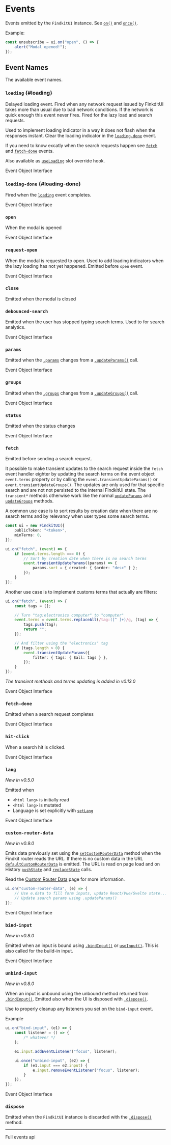 # Events

Events emitted by the `FindkitUI` instance. See [`on()`](/ui/api/#on) and
[`once()`](/ui/api/#once).

Example:

```ts
const unsubscribe = ui.on("open", () => {
	alert("Modal opened!");
});
```

## Event Names

The available event names.

### `loading` {#loading}

Delayed loading event. Fired when any network request issued by FinkditUI takes
more than usual due to bad network conditions. If the network is quick enough
this event never fires. Fired for the lazy load and search requests.

Used to implement loading indicator in a way it does not flash when the
responses instant. Clear the loading indicator in the
[`loading-done`](#loading-done) event.

If you need to know excatly when the search requests happen see
[`fetch`](#fetch) and [`fetch-done`](#fetch-done) events.

Also available as [`useLoading`](/ui/slot-overrides/hooks#useLoading) slot
override hook.

<Api page="ui.loading">Event Object Interface</Api>

### `loading-done` {#loading-done}

Fired when the [`loading`](#loading) event completes.

<Api page="ui.openevent">Event Object Interface</Api>

### `open`

When the modal is opened

<Api page="ui.openevent">Event Object Interface</Api>

### `request-open`

When the modal is requested to open. Used to add loading indicators when the
lazy loading has not yet happened. Emitted before `open` event.

<Api page="ui.requestopenevent">Event Object Interface</Api>

### `close`

Emitted when the modal is closed

### `debounced-search`

Emitted when the user has stopped typing search terms. Used to for search analytics.

<Api page="ui.debouncedsearchevent">Event Object Interface</Api>

### `params`

Emitted when the [`.params`](/ui/api/#params-prop) changes from a [`.updateParams()`](/ui/api/#updateParams) call.

<Api page="ui.paramschangeevent">Event Object Interface</Api>

### `groups`

Emitted when the [`.groups`](/ui/api/#groups-prop) changes from a [`.updateGroups()`](/ui/api/#updateGroups) call.

<Api page="ui.groupschangeevent">Event Object Interface</Api>

### `status`

Emitted when the status changes

<Api page="ui.statuschangeevent">Event Object Interface</Api>

### `fetch`

Emitted before sending a search request.

It possible to make transient updates to the search request inside the `fetch`
event handler eighter by updating the search terms on the event object
`event.terms` property or by calling the `event.transientUpdateParams()` or
`event.transientUpdateGroups()`. The updates are only used for that specific
search and are not not persisted to the internal FindkitUI state. The
`transient*` methods otherwise work like the normal
[`updateParams`](/ui/api/#updateParams) and
[`updateGroups`](/ui/api/#updateGroups) methods.

A common use case is to sort results by creation date when there are no search
terms and by relevancy when user types some search terms.

```ts
const ui = new FindkitUI({
	publicToken: "<token>",
	minTerms: 0,
});

ui.on("fetch", (event) => {
	if (event.terms.length === 0) {
		// Sort by creation date when there is no search terms
		event.transientUpdateParams((params) => {
			params.sort = { created: { $order: "desc" } };
		});
	}
});
```

Another use case is to implement customs terms that actually are filters:

```ts
ui.on("fetch", (event) => {
	const tags = [];

	// Turn "tag:electronics computer" to "computer"
	event.terms = event.terms.replaceAll(/tag:([^ ]+)/g, (tag) => {
		tags.push(tag);
		return "";
	});

	// And filter using the "electronics" tag
	if (tags.length > 0) {
		event.transientUpdateParams({
			filter: { tags: { $all: tags } },
		});
	}
});
```

_The transient methods and terms updating is added in v0.13.0_

<Api page="ui.fetchevent">Event Object Interface</Api>

### `fetch-done`

Emitted when a search request completes

<Api page="ui.fetchdoneevent">Event Object Interface</Api>

### `hit-click`

When a search hit is clicked.

<Api page="ui.hitclickevent">Event Object Interface</Api>

### `lang`

_New in v0.5.0_

Emitted when

- `<html lang>` is initially read
- `<html lang>` is mutated
- Language is set explicitly with [`setLang`](/ui/api/#setLang)

<Api page="ui.languagechangeevent">Event Object Interface</Api>

### `custom-router-data`

_New in v0.9.0_

Emits data previously set using the
[`setCustomRouterData`](/ui/api/#setCustomRouterData) method when the Findkit
router reads the URL. If there is no custom data in the URL
[`defaultCustomRouterData`](/ui/api/#defaultCustomRouterData) is emitted. The
URL is read on page load and on History
[`pushState`](https://developer.mozilla.org/en-US/docs/Web/API/History/pushState)
and
[`replaceState`](https://developer.mozilla.org/en-US/docs/Web/API/History/replaceState)
calls.

Read the [Custom Router Data](/ui/custom-router-data) page for more
information.

```ts
ui.on("custom-router-data", (e) => {
	// Use e.data to fill form inputs, update React/Vue/Svelte state...
	// Update search params using .updateParams()
});
```

<Api page="ui.CustomRouterDataEvent">Event Object Interface</Api>

### `bind-input`

_New in v0.8.0_

Emitted when an input is bound using [`.bindInput()`](/ui/api/#bindInput) or [`useInput()`](/ui/slot-overrides/hooks#useInput).
This is also called for the build-in input.

<Api page="ui.bindinput">Event Object Interface</Api>

### `unbind-input`

_New in v0.8.0_

When an input is unbound using the unbound method returned from
[`.bindInput()`](/ui/api/#bindInput). Emitted also when the UI is disposed with
[`.dispose()`](/ui/api/#dispose).

Use to properly cleanup any listeners you set on the `bind-input` event.

Example

```ts
ui.on("bind-input", (e1) => {
	const listener = () => {
		/* whatever */
	};

	e1.input.addEventListener("focus", listener);

	ui.once("unbind-input", (e2) => {
		if (e1.input === e2.input) {
			e.input.removeEventListener("focus", listener);
		}
	});
});
```

<Api page="ui.bindinput">Event Object Interface</Api>

### `dispose`

Emitted when the `FindkitUI` instance is discarded with the [`.dispose()`](/ui/api/#dispose) method.

---

<Api page="ui.findkituievents" >Full events api</Api>
